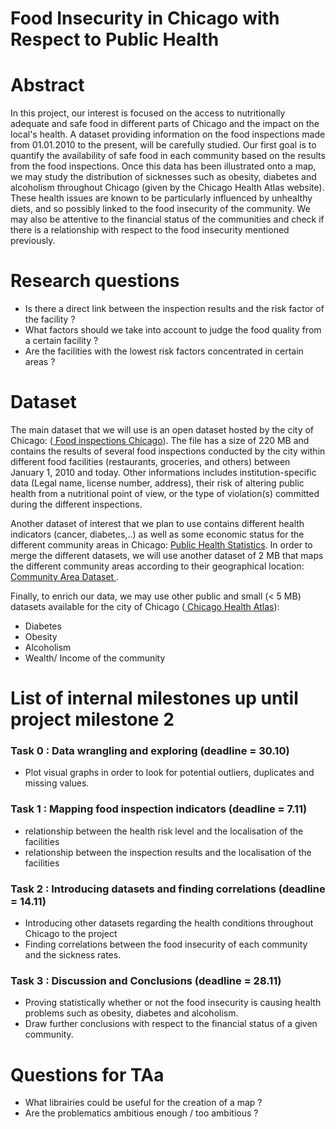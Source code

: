 # Food Insecurity in Chicago with Respect to Public Health



# Abstract

In this project, our interest is focused on the access to nutritionally adequate and safe food in different parts of Chicago and the impact on the local's health. A dataset providing information on the food inspections made from 01.01.2010 to the present, will be carefully studied. Our first goal is to quantify the availability of safe food in each community based on the results from the food inspections. 
Once this data has been illustrated onto a map, we may study the distribution of sicknesses such as obesity, diabetes and alcoholism throughout Chicago (given by the Chicago Health Atlas website). These health issues are known to be particularly influenced by unhealthy diets, and so possibly linked to the food insecurity of the community. 
We may also be attentive to the financial status of the communities and check if there is a relationship with respect to the food insecurity mentioned previously.


# Research questions

- Is there a direct link between the inspection results and the risk factor of the facility ? 
- What factors should we take into account to judge the food quality from a certain facility ? 
- Are the facilities with the lowest risk factors concentrated in certain areas ? 


# Dataset

The main dataset that we will use is an open dataset hosted by the city of Chicago: (<a href = "https://kaggle.com/chicago/chicago-food-inspections"> Food inspections Chicago</a>). The file has a size of 220 MB and contains the results of several food inspections conducted by the city within different food facilities (restaurants, groceries, and others) between January 1, 2010 and today. Other informations includes institution-specific data (Legal name, license number, address), their risk of altering public health from a nutritional point of view, or the type of violation(s) committed during the different inspections.

Another dataset of interest that we plan to use contains different health indicators (cancer, diabetes,..) as well as some economic status for the different community areas in Chicago: <a href = "https://data.cityofchicago.org/Health-Human-Services/Public-Health-Statistics-Selected-public-health-in/iqnk-2tcu/data"> Public Health Statistics</a>. In order to merge the different datasets, we will use another dataset of 2 MB that maps the different community areas according to their geographical location: <a href = "https://data.cityofchicago.org/dataset/Community-Areas/vrxf-vc4k/data?fbclid=IwAR2YiR_0kgW1s0iSrKFti5LXmy7zTqQDQqDpFGdaTQ92jS-TYA0gDsU5LzU" > Community Area Dataset </a>.
    
Finally, to enrich our data, we may use other public and small (< 5 MB) datasets available for the city of Chicago (<a href = "https://www.chicagohealthatlas.org"> Chicago Health Atlas</a>): 
  - Diabetes 
  - Obesity 
  - Alcoholism
  - Wealth/ Income of the community


# List of internal milestones up until project milestone 2

### Task 0 : Data wrangling and exploring (deadline = 30.10) 
  * Plot visual graphs in order to look for potential outliers, duplicates and missing values. 

### Task 1 : Mapping food inspection indicators (deadline = 7.11)
  * relationship between the health risk level and the localisation of the facilities
  * relationship between the inspection results and the localisation of the facilities 
    

### Task 2 : Introducing datasets and finding correlations (deadline = 14.11)
  * Introducing other datasets regarding the health conditions throughout Chicago to the project 
  * Finding correlations between the food insecurity of each community and the sickness rates.


### Task 3 : Discussion and Conclusions (deadline = 28.11)
  * Proving statistically whether or not the food insecurity is causing health problems such as obesity, diabetes and alcoholism. 
  * Draw further conclusions with respect to the financial status of a given community. 

# Questions for TAa

- What librairies could be useful for the creation of a map ?
- Are the problematics ambitious enough / too ambitious ?
